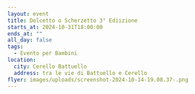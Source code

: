 ```yaml
---
layout: event
title: Dolcetto o Scherzetto 3° Ediizione
starts_at: 2024-10-31T18:00:00
ends_at: ""
all_day: false
tags:
  - Evento per Bambini
location:
  city: Cerello Battuello
  address: tra le vie di Battuello e Cerello
flyer: images/uploads/screenshot-2024-10-14-19.08.37-.png
---
```

